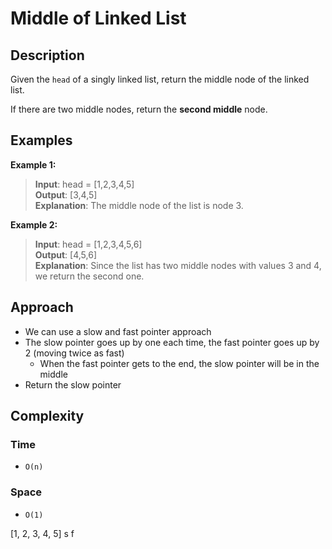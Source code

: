 # Middle of Linked List
## Description
Given the `head` of a singly linked list, return the middle node of the linked list.

If there are two middle nodes, return the **second middle** node.

## Examples
**Example 1:**
> **Input**: head = [1,2,3,4,5]  
**Output**: [3,4,5]  
**Explanation**: The middle node of the list is node 3.

**Example 2:**
> **Input**: head = [1,2,3,4,5,6]  
**Output**: [4,5,6]  
**Explanation**: Since the list has two middle nodes with values 3 and 4, we return the second one.

## Approach
- We can use a slow and fast pointer approach
- The slow pointer goes up by one each time, the fast pointer goes up by 2 (moving twice as fast)
  + When the fast pointer gets to the end, the slow pointer will be in the middle
- Return the slow pointer

## Complexity
### Time
- `O(n)`

### Space
- `O(1)`

[1, 2, 3, 4, 5]
       s
             f